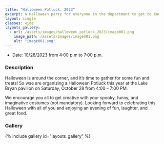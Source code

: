 ```yaml
---
title: "Halloween Potluck, 2023"
excerpt: A Halloween party for everyone in the department to get to know each other over some fun and good food.
layout: single
classes: wide
layouts_gallery:
  - url: /assets/images/halloween_potluck_2023/image001.png
    image_path: /assets/images/image001.png
    alt: "image001.png"
---
```


- Date: 10/28/2023 from 4:00 p.m to 7:00 p.m.

### Description

Halloween is around the corner, and it’s time to gather for some fun and treats! So wse are organizing a Halloween Potluck this year at the Lake Bryan pavilion on Saturday, October 28 from 4:00 – 7:00 PM.

We encourage you all to get creative with your spooky, funny, and imaginative costumes (not mandatory). Looking forward to celebrating this Halloween with all of you and enjoying an evening of fun, laughter, and great food.

### Gallery 

{% include gallery id="layouts_gallery" %}
